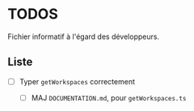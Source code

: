 # TODOS

Fichier informatif à l'égard des développeurs.

## Liste

- [ ] Typer `getWorkspaces` correctement
  - [ ] MAJ `DOCUMENTATION.md`, pour `getWorkspaces.ts`


